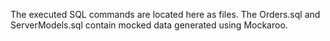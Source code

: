 The executed SQL commands are located here as files.
The Orders.sql and ServerModels.sql contain mocked data generated using Mockaroo.
